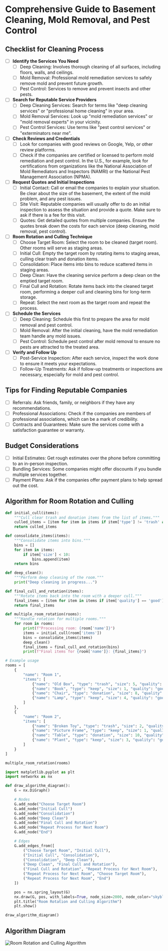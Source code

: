 # Comprehensive Guide to Basement Cleaning, Mold Removal, and Pest Control

## Checklist for Cleaning Process

- [ ] **Identify the Services You Need**
  - [ ] Deep Cleaning: Involves thorough cleaning of all surfaces, including floors, walls, and ceilings.
  - [ ] Mold Removal: Professional mold remediation services to safely remove mold and prevent future growth.
  - [ ] Pest Control: Services to remove and prevent insects and other pests.

- [ ] **Search for Reputable Service Providers**
  - [ ] Deep Cleaning Services: Search for terms like "deep cleaning services" or "professional home cleaning" in your area.
  - [ ] Mold Removal Services: Look up "mold remediation services" or "mold removal experts" in your vicinity.
  - [ ] Pest Control Services: Use terms like "pest control services" or "exterminators near me".

- [ ] **Check Reviews and Credentials**
  - [ ] Look for companies with good reviews on Google, Yelp, or other review platforms.
  - [ ] Check if the companies are certified or licensed to perform mold remediation and pest control. In the U.S., for example, look for certifications from organizations like the National Association of Mold Remediators and Inspectors (NAMRI) or the National Pest Management Association (NPMA).

- [ ] **Request Quotes and Initial Inspections**
  - [ ] Initial Contact: Call or email the companies to explain your situation. Be clear about the size of the basement, the extent of the mold problem, and any pest issues.
  - [ ] Site Visit: Reputable companies will usually offer to do an initial inspection to assess the situation and provide a quote. Make sure to ask if there is a fee for this visit.
  - [ ] Quotes: Get detailed quotes from multiple companies. Ensure the quotes break down the costs for each service (deep cleaning, mold removal, pest control).

- [ ] **Room Rotation and Culling Technique**
  - [ ] Choose Target Room: Select the room to be cleaned (target room). Other rooms will serve as staging areas.
  - [ ] Initial Cull: Empty the target room by rotating items to staging areas, culling clear trash and donation items.
  - [ ] Consolidation: Place items into bins to reduce scattered items in staging areas.
  - [ ] Deep Clean: Have the cleaning service perform a deep clean on the emptied target room.
  - [ ] Final Cull and Rotation: Rotate items back into the cleaned target room, performing a deeper cull and cleaning bins for long-term storage.
  - [ ] Repeat: Select the next room as the target room and repeat the process.

- [ ] **Schedule the Services**
  - [ ] Deep Cleaning: Schedule this first to prepare the area for mold removal and pest control.
  - [ ] Mold Removal: After the initial cleaning, have the mold remediation team handle any mold issues.
  - [ ] Pest Control: Schedule pest control after mold removal to ensure no pests are attracted to the treated area.

- [ ] **Verify and Follow Up**
  - [ ] Post-Service Inspection: After each service, inspect the work done to ensure it meets your expectations.
  - [ ] Follow-Up Treatments: Ask if follow-up treatments or inspections are necessary, especially for mold and pest control.

## Tips for Finding Reputable Companies
- [ ] Referrals: Ask friends, family, or neighbors if they have any recommendations.
- [ ] Professional Associations: Check if the companies are members of professional associations, which can be a mark of credibility.
- [ ] Contracts and Guarantees: Make sure the services come with a satisfaction guarantee or warranty.

## Budget Considerations
- [ ] Initial Estimates: Get rough estimates over the phone before committing to an in-person inspection.
- [ ] Bundling Services: Some companies might offer discounts if you bundle multiple services together.
- [ ] Payment Plans: Ask if the companies offer payment plans to help spread out the cost.

## Algorithm for Room Rotation and Culling

```python
def initial_cull(items):
    """Cull clear trash and donation items from the list of items."""
    culled_items = [item for item in items if item['type'] != 'trash' and item['type'] != 'donation']
    return culled_items

def consolidate_items(items):
    """Consolidate items into bins."""
    bins = []
    for item in items:
        if item['size'] < 10:
            bins.append(item)
    return bins

def deep_clean():
    """Perform deep cleaning of the room."""
    print("Deep cleaning in progress...")

def final_cull_and_rotation(items):
    """Rotate items back into the room with a deeper cull."""
    final_items = [item for item in items if item['quality'] == 'good']
    return final_items

def multiple_room_rotation(rooms):
    """Handle rotation for multiple rooms."""
    for room in rooms:
        print(f"Processing room: {room['name']}")
        items = initial_cull(room['items'])
        bins = consolidate_items(items)
        deep_clean()
        final_items = final_cull_and_rotation(bins)
        print(f"Final items for {room['name']}: {final_items}")

# Example usage
rooms = [
    {
        "name": "Room 1",
        "items": [
            {"name": "Old Box", "type": "trash", "size": 5, "quality": "poor"},
            {"name": "Book", "type": "keep", "size": 1, "quality": "good"},
            {"name": "Chair", "type": "donation", "size": 8, "quality": "fair"},
            {"name": "Lamp", "type": "keep", "size": 4, "quality": "good"}
        ]
    },
    {
        "name": "Room 2",
        "items": [
            {"name": "Broken Toy", "type": "trash", "size": 2, "quality": "poor"},
            {"name": "Picture Frame", "type": "keep", "size": 1, "quality": "good"},
            {"name": "Table", "type": "donation", "size": 10, "quality": "fair"},
            {"name": "Plant", "type": "keep", "size": 3, "quality": "good"}
        ]
    }
]

multiple_room_rotation(rooms)
```

```python
import matplotlib.pyplot as plt
import networkx as nx

def draw_algorithm_diagram():
    G = nx.DiGraph()

    # Nodes
    G.add_node("Choose Target Room")
    G.add_node("Initial Cull")
    G.add_node("Consolidation")
    G.add_node("Deep Clean")
    G.add_node("Final Cull and Rotation")
    G.add_node("Repeat Process for Next Room")
    G.add_node("End")

    # Edges
    G.add_edges_from([
        ("Choose Target Room", "Initial Cull"),
        ("Initial Cull", "Consolidation"),
        ("Consolidation", "Deep Clean"),
        ("Deep Clean", "Final Cull and Rotation"),
        ("Final Cull and Rotation", "Repeat Process for Next Room"),
        ("Repeat Process for Next Room", "Choose Target Room"),
        ("Repeat Process for Next Room", "End")
    ])

    pos = nx.spring_layout(G)
    nx.draw(G, pos, with_labels=True, node_size=2000, node_color="skyblue", font_size=10, font_weight="bold", arrows=True)
    plt.title("Room Rotation and Culling Algorithm")
    plt.show()

draw_algorithm_diagram()
```

## Algorithm Diagram

![Room Rotation and Culling Algorithm](path_to_your_image.png)